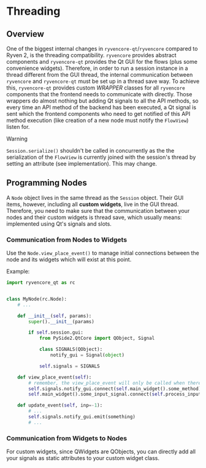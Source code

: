 # Threading

## Overview

One of the biggest internal changes in `ryvencore-qt`/`ryvencore` compared to Ryven 2, is the threading compatibility. `ryvencore` provides abstract components and `ryvencore-qt` provides the Qt GUI for the flows (plus some convenience widgets). Therefore, in order to run a session instance in a thread different from the GUI thread, the internal communication between `ryvencore` and `ryvencore-qt` must be set up in a thread save way. To achieve this, `ryvencore-qt` provides custom *WRAPPER* classes for all `ryvencore` components that the frontend needs to communicate with directly. Those wrappers do almost nothing but adding Qt signals to all the API methods, so every time an API method of the backend has been executed, a Qt signal is sent which the frontend components who need to get notified of this API method execution (like creation of a new node must notify the `FlowView`) listen for.

> [!WARNING]
> `Session.serialize()` shouldn't be called in concurrently as the the serialization of the `FlowView` is currently joined with the session's thread by setting an attribute (see implementation). This may change.

## Programming Nodes

A `Node` object lives in the same thread as the `Session` object. Their GUI items, however, including all **custom widgets**, live in the GUI thread. Therefore, you need to make sure that the communication between your nodes and their custom widgets is thread save, which usually means: implemented using Qt's signals and slots.

### Communication from Nodes to Widgets

Use the `Node.view_place_event()` to manage initial connections between the node and its widgets which will exist at this point.

Example:
```python
import ryvencore_qt as rc


class MyNode(rc.Node):
    # ...

    def __init__(self, params):
        super().__init__(params)

        if self.session.gui:
            from PySide2.QtCore import QObject, Signal

            class SIGNALS(QObject):
                notify_gui = Signal(object)

            self.signals = SIGNALS

    def view_place_event(self):
        # remember, the view_place_event will only be called when there is frontend
        self.signals.notify_gui.connect(self.main_widget().some_method)
        self.main_widget().some_input_signal.connect(self.process_input)

    def update_event(self, inp=-1):
        # ...
        self.signals.notify_gui.emit(something)
        # ...
```

### Communication from Widgets to Nodes

For custom widgets, since QWidgets are QObjects, you can directly add all your signals as static attributes to your custom widget class.
